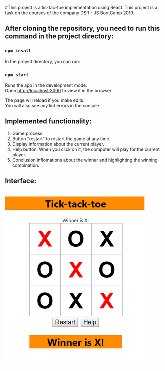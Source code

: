 
#This project is a tic-tac-toe implementation using React.
This project is a task on the courses of the company DSR - JS BootCamp 2019.
## After cloning the repository, you need to run this command in the project directory:

### `npm insall`

In the project directory, you can run:

### `npm start`

Runs the app in the development mode.<br>
Open [http://localhost:3000](http://localhost:3000) to view it in the browser.

The page will reload if you make edits.<br>
You will also see any lint errors in the console.

## Implemented functionality:
1. Game process.
2. Button "restart" to restart the game at any time.
3. Display information about the current player.
4. Help button. When you click on it, the computer will play for the current player.
5. Сonclusion inflomations about the winner and highlighting the winning combination.

## Interface:
![Screenshot](img/interface.png)
